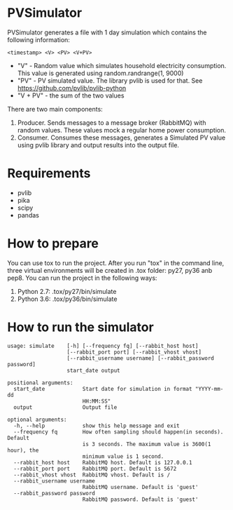 PVSimulator
===========

PVSimulator generates a file with 1 day simulation which contains
the following information:
```
<timestamp> <V> <PV> <V+PV>
```

* "V" - Random value which simulates household electricity consumption. This value is generated
 using random.randrange(1, 9000)
* "PV" - PV simulated value. The library pvlib is used for that. See https://github.com/pvlib/pvlib-python
* "V + PV" - the sum of the two values

There are two main components:
1. Producer. Sends messages to a message broker (RabbitMQ) with random values. These values
mock a regular home power consumption.
2. Consumer. Consumes these messages, generates a Simulated PV value using pvlib library and
output results into the output file.


Requirements
============
* pvlib
* pika
* scipy
* pandas

How to prepare
==============
You can use tox to run the project.
After you run "tox" in the command line, three virtual environments will be
created in .tox folder: py27, py36 anb pep8. You can run the project in the following ways:
1. Python 2.7: .tox/py27/bin/simulate <args>
2. Python 3.6: .tox/py36/bin/simulate <args>

How to run the simulator
========================

```
usage: simulate    [-h] [--frequency fq] [--rabbit_host host]
                   [--rabbit_port port] [--rabbit_vhost vhost]
                   [--rabbit_username username] [--rabbit_password password]
                   start_date output

positional arguments:
  start_date            Start date for simulation in format "YYYY-mm-dd
                        HH:MM:SS"
  output                Output file

optional arguments:
  -h, --help            show this help message and exit
  --frequency fq        How often sampling should happen(in seconds). Default
                        is 3 seconds. The maximum value is 3600(1 hour), the
                        minimum value is 1 second.
  --rabbit_host host    RabbitMQ host. Default is 127.0.0.1
  --rabbit_port port    RabbitMQ port. Default is 5672
  --rabbit_vhost vhost  RabbitMQ vhost. Default is /
  --rabbit_username username
                        RabbitMQ username. Default is 'guest'
  --rabbit_password password
                        RabbitMQ password. Default is 'guest'
```
